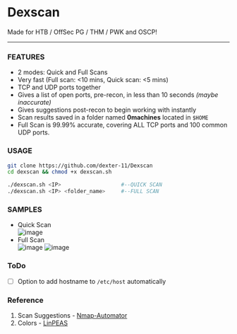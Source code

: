 # Dexscan
Made for HTB / OffSec PG / THM / PWK and OSCP!
_ _ _
### FEATURES
- 2 modes: Quick and Full Scans
- Very fast (Full scan: <10 mins, Quick scan: <5 mins)
- TCP and UDP ports together
- Gives a list of open ports, pre-recon, in less than 10 seconds _(maybe inaccurate)_
- Gives suggestions post-recon to begin working with instantly
- Scan results saved in a folder named **0machines** located in `$HOME` 
- Full Scan is 99.99% accurate, covering ALL TCP ports and 100 common UDP ports.

### USAGE
```bash
git clone https://github.com/dexter-11/Dexscan
cd dexscan && chmod +x dexscan.sh

./dexscan.sh <IP>                   #--QUICK SCAN
./dexscan.sh <IP> <folder_name>     #--FULL SCAN
```

### SAMPLES
- Quick Scan <br>
![image](https://user-images.githubusercontent.com/55249292/167408826-2b01fe5c-3f1e-4ae4-b0e3-c08b8f0fccbb.png)
- Full Scan <br>
![image](https://user-images.githubusercontent.com/55249292/167408217-224731b0-7f58-4015-9b3b-b162b2538bab.png)
![image](https://user-images.githubusercontent.com/55249292/167408247-a1ef2a2f-a0a6-4332-8a73-aef36d32e806.png)


### ToDo
- [ ] Option to add hostname to `/etc/host` automatically

### Reference
1. Scan Suggestions - [Nmap-Automator](https://github.com/21y4d/nmapAutomator)
2. Colors - [LinPEAS](https://github.com/carlospolop/PEASS-ng/tree/master/linPEAS)
